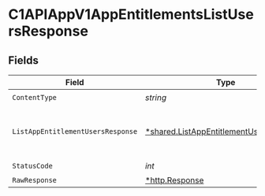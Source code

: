 # C1APIAppV1AppEntitlementsListUsersResponse


## Fields

| Field                                                                                                       | Type                                                                                                        | Required                                                                                                    | Description                                                                                                 |
| ----------------------------------------------------------------------------------------------------------- | ----------------------------------------------------------------------------------------------------------- | ----------------------------------------------------------------------------------------------------------- | ----------------------------------------------------------------------------------------------------------- |
| `ContentType`                                                                                               | *string*                                                                                                    | :heavy_check_mark:                                                                                          | N/A                                                                                                         |
| `ListAppEntitlementUsersResponse`                                                                           | [*shared.ListAppEntitlementUsersResponse](../../models/shared/listappentitlementusersresponse.md)           | :heavy_minus_sign:                                                                                          |  The ListAppEntitlementUsersResponse message contains a list of results and a nextPageToken if applicable.<br/> |
| `StatusCode`                                                                                                | *int*                                                                                                       | :heavy_check_mark:                                                                                          | N/A                                                                                                         |
| `RawResponse`                                                                                               | [*http.Response](https://pkg.go.dev/net/http#Response)                                                      | :heavy_minus_sign:                                                                                          | N/A                                                                                                         |